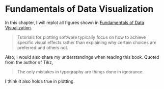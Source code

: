 # Fundamentals of Data Visualization
In this chapter, I will replot all figures shown in [Fundamentals of Data Visualization](https://clauswilke.com/dataviz/index.html).

> Tutorials for plotting software typically focus on how to achieve specific visual effects rather than explaining why certain choices are preferred and others not.

Also, I would also share my understandings when reading this book. Quoted from the author of Tikz, 

> The only mistakes in typography are things done in ignorance.

I think it also holds true in plotting.